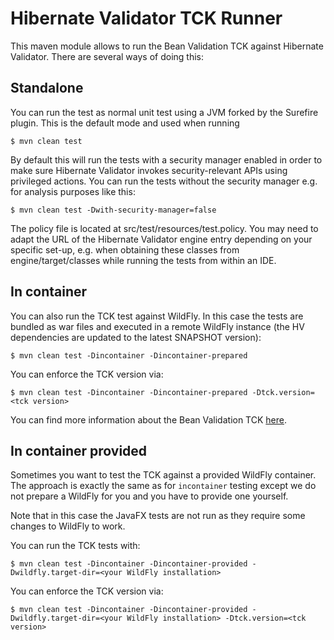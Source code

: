 # Hibernate Validator TCK Runner

This maven module allows to run the Bean Validation TCK against Hibernate Validator.
There are several ways of doing this:

## Standalone

You can run the test as normal unit test using a JVM forked by the Surefire plugin. This is the default mode and
used when running

    $ mvn clean test

By default this will run the tests with a security manager enabled in order to make sure Hibernate Validator invokes
security-relevant APIs using privileged actions. You can run the tests without the security manager e.g. for analysis
purposes like this:

    $ mvn clean test -Dwith-security-manager=false

The policy file is located at src/test/resources/test.policy. You may need to adapt the URL of the Hibernate Validator
engine entry depending on your specific set-up, e.g. when obtaining these classes from engine/target/classes while
running the tests from within an IDE.

## In container

You can also run the TCK test against WildFly. In this case the tests are bundled as war files and executed
in a remote WildFly instance (the HV dependencies are updated to the latest SNAPSHOT version):

    $ mvn clean test -Dincontainer -Dincontainer-prepared

You can enforce the TCK version via:

    $ mvn clean test -Dincontainer -Dincontainer-prepared -Dtck.version=<tck version>

You can find more information about the Bean Validation TCK [here](http://beanvalidation.org/tck/).

## In container provided

Sometimes you want to test the TCK against a provided WildFly container.
The approach is exactly the same as for `incontainer` testing except we do not prepare a WildFly for you
and you have to provide one yourself.

Note that in this case the JavaFX tests are not run as they require some changes to WildFly to work.

You can run the TCK tests with:

    $ mvn clean test -Dincontainer -Dincontainer-provided -Dwildfly.target-dir=<your WildFly installation>

You can enforce the TCK version via:

    $ mvn clean test -Dincontainer -Dincontainer-provided -Dwildfly.target-dir=<your WildFly installation> -Dtck.version=<tck version>
